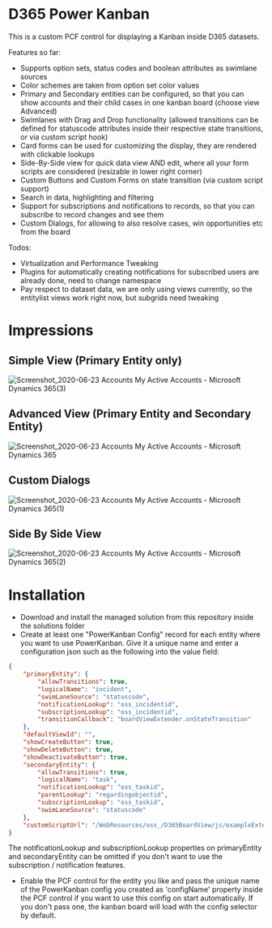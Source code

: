 # D365 Power Kanban

This is a custom PCF control for displaying a Kanban inside D365 datasets.

Features so far:
- Supports option sets, status codes and boolean attributes as swimlane sources
- Color schemes are taken from option set color values
- Primary and Secondary entities can be configured, so that you can show accounts and their child cases in one kanban board (choose view Advanced)
- Swimlanes with Drag and Drop functionality (allowed transitions can be defined for statuscode attributes inside their respective state transitions, or via custom script hook)
- Card forms can be used for customizing the display, they are rendered with clickable lookups
- Side-By-Side view for quick data view AND edit, where all your form scripts are considered (resizable in lower right corner)
- Custom Buttons and Custom Forms on state transition (via custom script support)
- Search in data, highlighting and filtering
- Support for subscriptions and notifications to records, so that you can subscribe to record changes and see them
- Custom Dialogs, for allowing to also resolve cases, win opportunities etc from the board

Todos:
- Virtualization and Performance Tweaking
- Plugins for automatically creating notifications for subscribed users are already done, need to change namespace
- Pay respect to dataset data, we are only using views currently, so the entitylist views work right now, but subgrids need tweaking

# Impressions
## Simple View (Primary Entity only)
![Screenshot_2020-06-23 Accounts My Active Accounts - Microsoft Dynamics 365(3)](https://user-images.githubusercontent.com/4287938/85367979-9cac1a80-b52a-11ea-8f7f-91c3e2a832d8.png)

## Advanced View (Primary Entity and Secondary Entity)
![Screenshot_2020-06-23 Accounts My Active Accounts - Microsoft Dynamics 365](https://user-images.githubusercontent.com/4287938/85366990-adf42780-b528-11ea-8848-bc035b21ae4f.png)

## Custom Dialogs
![Screenshot_2020-06-23 Accounts My Active Accounts - Microsoft Dynamics 365(1)](https://user-images.githubusercontent.com/4287938/85367031-c2382480-b528-11ea-9864-c0b36f0e6e00.png)

## Side By Side View
![Screenshot_2020-06-23 Accounts My Active Accounts - Microsoft Dynamics 365(2)](https://user-images.githubusercontent.com/4287938/85367151-fdd2ee80-b528-11ea-9765-bd3a80337fcb.png)

# Installation
- Download and install the managed solution from this repository inside the solutions folder
- Create at least one "PowerKanban Config" record for each entity where you want to use PowerKanban. Give it a unique name and enter a configuration json such as the following into the value field:
```json
{
    "primaryEntity": {
        "allowTransitions": true,
        "logicalName": "incident",
        "swimLaneSource": "statuscode",
        "notificationLookup": "oss_incidentid",
        "subscriptionLookup": "oss_incidentid",
        "transitionCallback": "boardViewExtender.onStateTransition"
    },
    "defaultViewId": "",
    "showCreateButton": true,
    "showDeleteButton": true,
    "showDeactivateButton": true,
    "secondaryEntity": {
        "allowTransitions": true,
        "logicalName": "task",
        "notificationLookup": "oss_taskid",
        "parentLookup": "regardingobjectid",
        "subscriptionLookup": "oss_taskid",
        "swimLaneSource": "statuscode"
    },
    "customScriptUrl": "/WebResources/oss_/D365BoardView/js/exampleExternalScript.js"
}
```
The notificationLookup and subscriptionLookup properties on primaryEntity and secondaryEntity can be omitted if you don't want to use the subscription / notification features.
- Enable the PCF control for the entity you like and pass the unique name of the PowerKanban config you created as 'configName' property inside the PCF control if you want to use this config on start automatically. If you don't pass one, the kanban board will load with the config selector by default.
